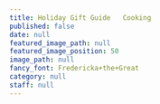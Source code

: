 ```yaml
---
title: Holiday Gift Guide   Cooking
published: false
date: null
featured_image_path: null
featured_image_position: 50
image_path: null
fancy_font: Fredericka+the+Great
category: null
staff: null
---
```

